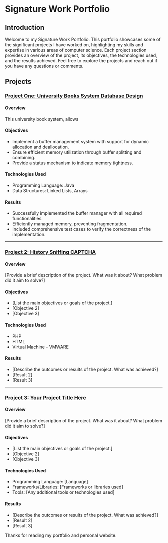 # Signature Work Portfolio

## Introduction

Welcome to my Signature Work Portfolio. This portfolio showcases some of the significant projects I have worked on, highlighting my skills and expertise in various areas of computer science. Each project section provides an overview of the project, its objectives, the technologies used, and the results achieved. Feel free to explore the projects and reach out if you have any questions or comments.

## Projects

### [Project One: University Books System Database Design](https://github.com/yourusername/buffer-manager)

#### Overview

This university book system, allows 

#### Objectives

- Implement a buffer management system with support for dynamic allocation and deallocation.
- Ensure efficient memory utilization through buffer splitting and combining.
- Provide a status mechanism to indicate memory tightness.

#### Technologies Used

- Programming Language: Java
- Data Structures: Linked Lists, Arrays

#### Results

- Successfully implemented the buffer manager with all required functionalities.
- Efficiently managed memory, preventing fragmentation.
- Included comprehensive test cases to verify the correctness of the implementation.

---

### [Project 2: History Sniffing CAPTCHA](https://github.com/Parker035/History-Sniffing-Captcha)

#### Overview

[Provide a brief description of the project. What was it about? What problem did it aim to solve?]

#### Objectives

- [List the main objectives or goals of the project.]
- [Objective 2]
- [Objective 3]

#### Technologies Used

- PHP
- HTML
- Virtual Machine - VMWARE

#### Results

- [Describe the outcomes or results of the project. What was achieved?]
- [Result 2]
- [Result 3]

---

### [Project 3: Your Project Title Here](https://github.com/yourusername/project3-repo)

#### Overview

[Provide a brief description of the project. What was it about? What problem did it aim to solve?]

#### Objectives

- [List the main objectives or goals of the project.]
- [Objective 2]
- [Objective 3]

#### Technologies Used

- Programming Language: [Language]
- Frameworks/Libraries: [Frameworks or libraries used]
- Tools: [Any additional tools or technologies used]

#### Results

- [Describe the outcomes or results of the project. What was achieved?]
- [Result 2]
- [Result 3]

Thanks for reading my portfolio and personal website.
